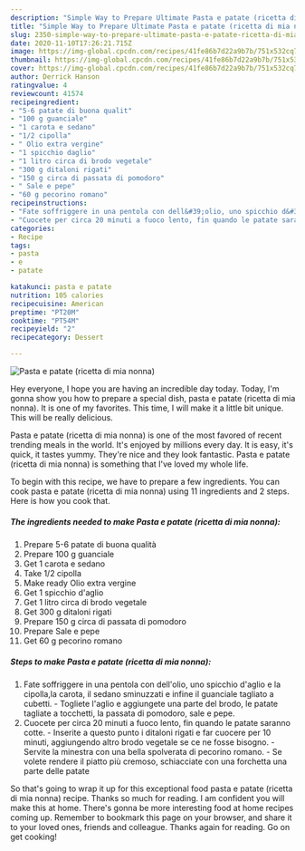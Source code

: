 ```yaml
---
description: "Simple Way to Prepare Ultimate Pasta e patate (ricetta di mia nonna)"
title: "Simple Way to Prepare Ultimate Pasta e patate (ricetta di mia nonna)"
slug: 2350-simple-way-to-prepare-ultimate-pasta-e-patate-ricetta-di-mia-nonna
date: 2020-11-10T17:26:21.715Z
image: https://img-global.cpcdn.com/recipes/41fe86b7d22a9b7b/751x532cq70/pasta-e-patate-ricetta-di-mia-nonna-recipe-main-photo.jpg
thumbnail: https://img-global.cpcdn.com/recipes/41fe86b7d22a9b7b/751x532cq70/pasta-e-patate-ricetta-di-mia-nonna-recipe-main-photo.jpg
cover: https://img-global.cpcdn.com/recipes/41fe86b7d22a9b7b/751x532cq70/pasta-e-patate-ricetta-di-mia-nonna-recipe-main-photo.jpg
author: Derrick Hanson
ratingvalue: 4
reviewcount: 41574
recipeingredient:
- "5-6 patate di buona qualit"
- "100 g guanciale"
- "1 carota e sedano"
- "1/2 cipolla"
- " Olio extra vergine"
- "1 spicchio daglio"
- "1 litro circa di brodo vegetale"
- "300 g ditaloni rigati"
- "150 g circa di passata di pomodoro"
- " Sale e pepe"
- "60 g pecorino romano"
recipeinstructions:
- "Fate soffriggere in una pentola con dell&#39;olio, uno spicchio d&#39;aglio e la cipolla,la carota, il sedano sminuzzati e infine il guanciale tagliato a cubetti. Togliete l&#39;aglio e aggiungete una parte del brodo, le patate tagliate a tocchetti, la passata di pomodoro, sale e pepe."
- "Cuocete per circa 20 minuti a fuoco lento, fin quando le patate saranno cotte. Inserite a questo punto i ditaloni rigati e far cuocere per 10 minuti, aggiungendo altro brodo vegetale se ce ne fosse bisogno. Servite la minestra con una bella spolverata di pecorino romano. Se volete rendere il piatto più cremoso, schiacciate con una forchetta una parte delle patate"
categories:
- Recipe
tags:
- pasta
- e
- patate

katakunci: pasta e patate 
nutrition: 105 calories
recipecuisine: American
preptime: "PT20M"
cooktime: "PT54M"
recipeyield: "2"
recipecategory: Dessert

---
```



![Pasta e patate (ricetta di mia nonna)](https://img-global.cpcdn.com/recipes/41fe86b7d22a9b7b/751x532cq70/pasta-e-patate-ricetta-di-mia-nonna-recipe-main-photo.jpg)

Hey everyone, I hope you are having an incredible day today. Today, I'm gonna show you how to prepare a special dish, pasta e patate (ricetta di mia nonna). It is one of my favorites. This time, I will make it a little bit unique. This will be really delicious.



Pasta e patate (ricetta di mia nonna) is one of the most favored of recent trending meals in the world. It's enjoyed by millions every day. It is easy, it's quick, it tastes yummy. They're nice and they look fantastic. Pasta e patate (ricetta di mia nonna) is something that I've loved my whole life.


To begin with this recipe, we have to prepare a few ingredients. You can cook pasta e patate (ricetta di mia nonna) using 11 ingredients and 2 steps. Here is how you cook that.

<!--inarticleads1-->

##### The ingredients needed to make Pasta e patate (ricetta di mia nonna):

1. Prepare 5-6 patate di buona qualità
1. Prepare 100 g guanciale
1. Get 1 carota e sedano
1. Take 1/2 cipolla
1. Make ready  Olio extra vergine
1. Get 1 spicchio d&#39;aglio
1. Get 1 litro circa di brodo vegetale
1. Get 300 g ditaloni rigati
1. Prepare 150 g circa di passata di pomodoro
1. Prepare  Sale e pepe
1. Get 60 g pecorino romano




<!--inarticleads2-->

##### Steps to make Pasta e patate (ricetta di mia nonna):

1. Fate soffriggere in una pentola con dell&#39;olio, uno spicchio d&#39;aglio e la cipolla,la carota, il sedano sminuzzati e infine il guanciale tagliato a cubetti. - Togliete l&#39;aglio e aggiungete una parte del brodo, le patate tagliate a tocchetti, la passata di pomodoro, sale e pepe.
1. Cuocete per circa 20 minuti a fuoco lento, fin quando le patate saranno cotte. - Inserite a questo punto i ditaloni rigati e far cuocere per 10 minuti, aggiungendo altro brodo vegetale se ce ne fosse bisogno. - Servite la minestra con una bella spolverata di pecorino romano. - Se volete rendere il piatto più cremoso, schiacciate con una forchetta una parte delle patate




So that's going to wrap it up for this exceptional food pasta e patate (ricetta di mia nonna) recipe. Thanks so much for reading. I am confident you will make this at home. There's gonna be more interesting food at home recipes coming up. Remember to bookmark this page on your browser, and share it to your loved ones, friends and colleague. Thanks again for reading. Go on get cooking!
